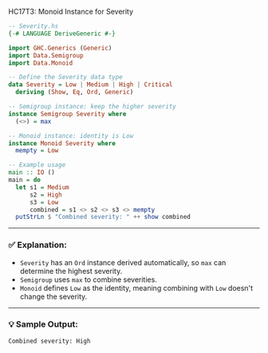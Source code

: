 HC17T3: Monoid Instance for Severity

```haskell
-- Severity.hs
{-# LANGUAGE DeriveGeneric #-}

import GHC.Generics (Generic)
import Data.Semigroup
import Data.Monoid

-- Define the Severity data type
data Severity = Low | Medium | High | Critical
  deriving (Show, Eq, Ord, Generic)

-- Semigroup instance: keep the higher severity
instance Semigroup Severity where
  (<>) = max

-- Monoid instance: identity is Low
instance Monoid Severity where
  mempty = Low

-- Example usage
main :: IO ()
main = do
  let s1 = Medium
      s2 = High
      s3 = Low
      combined = s1 <> s2 <> s3 <> mempty
  putStrLn $ "Combined severity: " ++ show combined
```

---

### ✅ Explanation:

* `Severity` has an `Ord` instance derived automatically, so `max` can determine the highest severity.
* `Semigroup` uses `max` to combine severities.
* `Monoid` defines `Low` as the identity, meaning combining with `Low` doesn't change the severity.

---

### 💡 Sample Output:

```
Combined severity: High
```

